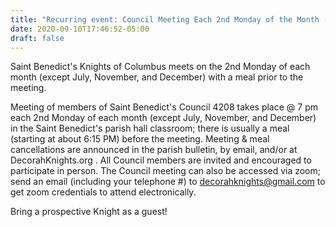 ```yaml
---
title: "Recurring event: Council Meeting Each 2nd Monday of the Month (except July, November, and December) at 7 pm with Meal Prior to Meeting"
date: 2020-09-10T17:46:52-05:00
draft: false
---
```

Saint Benedict's Knights of Columbus meets on the 2nd Monday of each month (except July, November, and December) with a meal prior to the meeting.
<!--more-->
Meeting of members of Saint Benedict's Council 4208 takes place @ 7 pm each 2nd Monday of each month (except July, November, and December) in the Saint Benedict's parish hall classroom; there is usually a meal (starting at about 6:15 PM) before the meeting. Meeting & meal cancellations are announced in the parish bulletin, by email, and/or at DecorahKnights.org . All Council members are invited and encouraged to participate in person. The Council meeting can also be accessed via zoom; send an email (including your telephone #) to decorahknights@gmail.com to get zoom credentials to attend electronically.

Bring a prospective Knight as a guest!